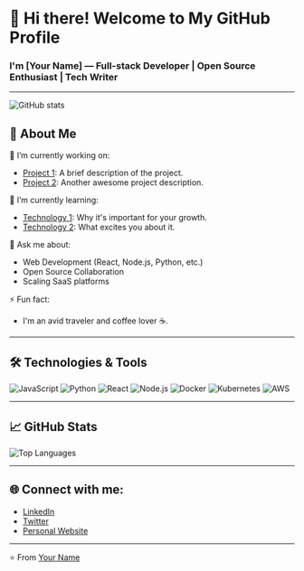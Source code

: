 # 👋 Hi there! Welcome to My GitHub Profile

### I'm [Your Name] — Full-stack Developer | Open Source Enthusiast | Tech Writer

---

![GitHub stats](https://github-readme-stats.vercel.app/api?username=your-username&show_icons=true&theme=radical&count_private=true)

## 🚀 About Me

🔭 I’m currently working on:
- [Project 1](https://github.com/your-username/project1): A brief description of the project.
- [Project 2](https://github.com/your-username/project2): Another awesome project description.

🌱 I’m currently learning:
- [Technology 1](https://link_to_learning_resource.com): Why it's important for your growth.
- [Technology 2](https://link_to_learning_resource.com): What excites you about it.

💬 Ask me about:
- Web Development (React, Node.js, Python, etc.)
- Open Source Collaboration
- Scaling SaaS platforms

⚡ Fun fact:
- I'm an avid traveler and coffee lover ☕.

---

## 🛠️ Technologies & Tools
![JavaScript](https://img.shields.io/badge/JavaScript-F7DF1E?style=flat-square&logo=javascript&logoColor=black)
![Python](https://img.shields.io/badge/Python-3776AB?style=flat-square&logo=python&logoColor=white)
![React](https://img.shields.io/badge/React-20232A?style=flat-square&logo=react&logoColor=61DAFB)
![Node.js](https://img.shields.io/badge/Node.js-339933?style=flat-square&logo=node.js&logoColor=white)
![Docker](https://img.shields.io/badge/Docker-2496ED?style=flat-square&logo=docker&logoColor=white)
![Kubernetes](https://img.shields.io/badge/Kubernetes-326CE5?style=flat-square&logo=kubernetes&logoColor=white)
![AWS](https://img.shields.io/badge/AWS-232F3E?style=flat-square&logo=amazon-aws&logoColor=white)

---

## 📈 GitHub Stats

![Top Languages](https://github-readme-stats.vercel.app/api/top-langs/?username=your-username&layout=compact&theme=radical)

---

## 🌐 Connect with me:

- [LinkedIn](https://linkedin.com/in/your-username)
- [Twitter](https://twitter.com/your-username)
- [Personal Website](https://yourwebsite.com)

---

⭐️ From [Your Name](https://github.com/your-username)
